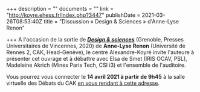 +++
description = ""
documents = ""
link = "http://koyre.ehess.fr/index.php?3447"
publishDate = 2021-03-26T08:53:40Z
title = "Discussion « Design & Sciences » d'Anne-Lyse Renon"

+++
A l'occasion de la sortie de [**_Design & sciences_**](https://www.puv-editions.fr/collections/libre-cours/design-sciences-9782379240249-39-698.html) (Grenoble, Presses Universitaires de Vincennes, 2020) de **Anne-Lyse Renon** (Université de Rennes 2, CAK, Head-Genève), le centre Alexandre-Koyré invite l'auteure à présenter cet ouvrage et à débattre avec Elsa de Smet (IRIS OCAV, PSL), Madeleine Akrich (Mines Paris Tech, CSI i3) et l'ensemble de l'auditoire.

Vous pourrez vous connecter le **14 avril 2021 à partir de 9h45** à la salle virtuelle des Débats du CAK [en vous rendant à cette adresse](https://webinaire.ehess.fr/b/apr-p2k-fge).